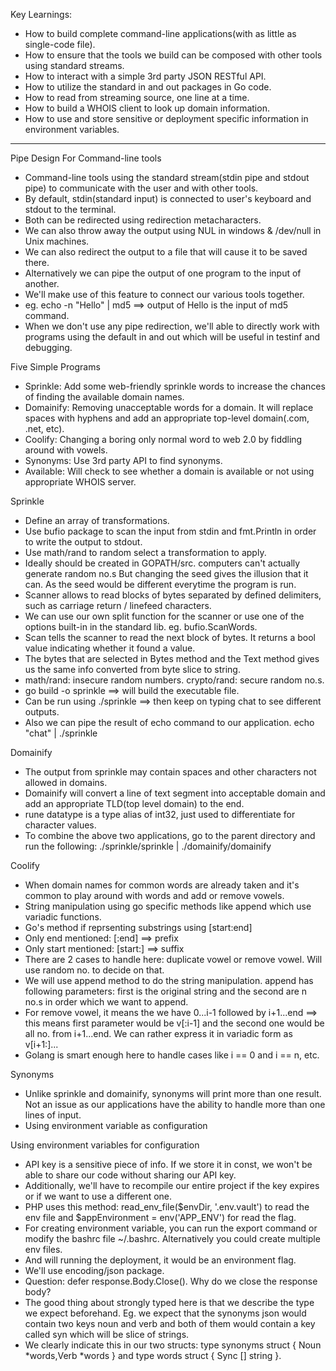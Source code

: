 Key Learnings:

* How to build complete command-line applications(with as little as single-code file).
* How to ensure that the tools we build can be composed with other tools using standard streams.
* How to interact with a simple 3rd party JSON RESTful API.
* How to utilize the standard in and out packages in Go code.
* How to read from streaming source, one line at a time.
* How to build a WHOIS client to look up domain information.
* How to use and store sensitive or deployment specific information in environment variables.

**************************************************************************

Pipe Design For Command-line tools

* Command-line tools using the standard stream(stdin pipe and stdout pipe) to communicate with the user and with other tools.
* By default, stdin(standard input) is connected to user's keyboard and stdout to the terminal.
* Both can be redirected using redirection metacharacters.
* We can also throw away the output using NUL in windows & /dev/null in Unix machines.
* We can also redirect the output to a file that will cause it to be saved there.
* Alternatively we can pipe the output of one program to the input of another.
* We'll make use of this feature to connect our various tools together.
* eg. echo -n "Hello" | md5 ==> output of Hello is the input of md5 command.
* When we don't use any pipe redirection, we'll able to directly work with programs using the default in and out which will be useful in testinf and debugging.


Five Simple Programs
* Sprinkle: Add some web-friendly sprinkle words to increase the chances of finding the available domain names.
* Domainify: Removing unacceptable words for a domain. It will replace spaces with hyphens and add an appropriate top-level domain(.com, .net, etc).
* Coolify: Changing a boring only normal word to web 2.0 by fiddling around with vowels.
* Synonyms: Use 3rd party API to find synonyms.
* Available: Will check to see whether a domain is available or not using appropriate WHOIS server.


Sprinkle
* Define an array of transformations.
* Use bufio package to scan the input from stdin and fmt.Println in order to write the output to stdout.
* Use math/rand to random select a transformation to apply.
* Ideally should be created in GOPATH/src.
computers can't actually generate random no.s But changing the seed gives the illusion that it can. As the seed would be different everytime the program is run.
* Scanner allows to read blocks of bytes separated by defined delimiters, such as carriage return / linefeed characters.
* We can use our own split function for the scanner or use one of the options built-in in the standard lib. eg. bufio.ScanWords.
* Scan tells the scanner to read the next block of bytes. It returns a bool value indicating whether it found a value.
* The bytes that are selected in Bytes method and the Text method gives us the same info converted from byte slice to string.
* math/rand: insecure random numbers. crypto/rand: secure random no.s.
* go build -o sprinkle ==> will build the executable file.
* Can be run using ./sprinkle ==> then keep on typing chat to see different outputs.
* Also we can pipe the result of echo command to our application.
echo "chat" | ./sprinkle


Domainify
* The output from sprinkle may contain spaces and other characters not allowed in domains.
* Domainify will convert a line of text segment into acceptable domain and add an appropriate TLD(top level domain) to the end.
* rune datatype is a type alias of int32, just used to differentiate for character values. 
* To combine the above two applications, go to the parent directory and run the following: ./sprinkle/sprinkle | ./domainify/domainify


Coolify
* When domain names for common words are already taken and it's common to play around with words and add or remove vowels.
* String manipulation using go specific methods like append which use variadic functions.
* Go's method if reprsenting substrings using [start:end]
* Only end mentioned: [:end] ==> prefix
* Only start mentioned: [start:] ==> suffix
* There are 2 cases to handle here: duplicate vowel or remove vowel. Will use random no. to decide on that.
* We will use append method to do the string manipulation. append has following parameters: first is the original string and the second are n no.s in order which we want to append.
* For remove vowel, it means the we have 0...i-1 followed by i+1...end ==> this means first parameter would be v[:i-1] and the second one would be all no. from i+1...end. We can rather express it in variadic form as v[i+1:]...
* Golang is smart enough here to handle cases like i == 0 and i == n, etc.


Synonyms
* Unlike sprinkle and domainify, synonyms will print more than one result. Not an issue as our applications have the ability to handle more than one lines of input.
* Using environment variable as configuration

Using environment variables for configuration
* API key is a sensitive piece of info. If we store it in const, we won't be able to share our code without sharing our API key.
* Additionally, we'll have to recompile our entire project if the key expires or if we want to use a different one.
* PHP uses this method: read_env_file($envDir, '.env.vault') to read the env file and $appEnvironment = env('APP_ENV') for read the flag.
* For creating environment variable, you can run the export command or modify the bashrc file ~/.bashrc. Alternatively you could create multiple env files.
* And will running the deployment, it would be an environment flag.
* We'll use encoding/json package.
* Question: defer response.Body.Close(). Why do we close the response body?
* The good thing about strongly typed here is that we describe the type we expect beforehand. Eg. we expect that the synonyms json would contain two keys noun and verb and both of them would contain a key called syn which will be slice of strings.
* We clearly indicate this in our two structs: type synonyms struct { Noun *words,Verb *words } and type words struct { Sync [] string }. 